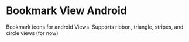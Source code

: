# Bookmark View Android
 Bookmark icons for android Views. Supports ribbon, triangle, stripes, and circle views (for now)
